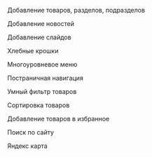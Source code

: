 Добавление товаров, разделов, подразделов

Добавление новостей

Добавление слайдов

Хлебные крошки

Многоуровневое меню

Постраничная навигация

Умный фильтр товаров

Сортировка товаров

Добавление товаров в избранное 

Поиск по сайту

Яндекс карта
